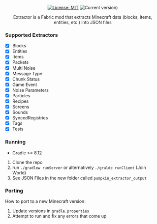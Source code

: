 <div align="center">

[![License: MIT](https://img.shields.io/badge/License-MIT-yellow.svg)](https://opensource.org/licenses/MIT)
![Current version)](https://img.shields.io/badge/current_version-1.21.4-blue)

Extractor is a Fabric mod that extracts Minecraft data (blocks, items, entities, etc.) into JSON files 
</div>

### Supported Extractors
- [x] Blocks
- [x] Entities
- [x] Items
- [x] Packets
- [x] Multi Noise
- [x] Message Type
- [x] Chunk Status
- [x] Game Event
- [x] Noise Parameters
- [x] Particles
- [x] Recipes
- [x] Screens
- [x] Sounds
- [x] SyncedRegistries
- [x] Tags
- [x] Tests

### Running
- Gradle >= 8.12

1. Clone the repo
2. run `./gradlew runServer` or alternatively `./gralde runClient` (Join World)
3. See JSON Files in the new folder called `pumpkin_extractor_output`

### Porting 
How to port to a new Minecraft version:
1. Update versions in `gradle.properties` 
2. Attempt to run and fix any errors that come up
